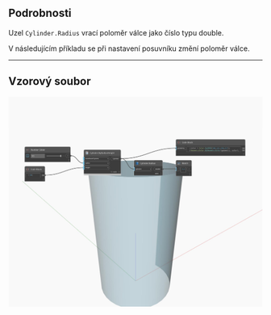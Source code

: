 ## Podrobnosti
Uzel `Cylinder.Radius` vrací poloměr válce jako číslo typu double.

V následujícím příkladu se při nastavení posuvníku změní poloměr válce.

___
## Vzorový soubor

![Radius](./Autodesk.DesignScript.Geometry.Cylinder.Radius_img.jpg)

